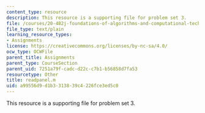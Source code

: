 ```yaml
---
content_type: resource
description: This resource is a supporting file for problem set 3.
file: /courses/20-482j-foundations-of-algorithms-and-computational-techniques-in-systems-biology-spring-2006/a99556d9d1b3313839c4226fce3ed5c0_readpanel.m
file_type: text/plain
learning_resource_types:
- Assignments
license: https://creativecommons.org/licenses/by-nc-sa/4.0/
ocw_type: OCWFile
parent_title: Assignments
parent_type: CourseSection
parent_uid: 7251a79f-cadc-d22c-c7b1-b56858d7fa53
resourcetype: Other
title: readpanel.m
uid: a99556d9-d1b3-3138-39c4-226fce3ed5c0
---
```

This resource is a supporting file for problem set 3.